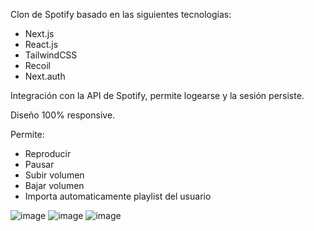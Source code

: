 Clon de Spotify basado en las siguientes tecnologías:
- Next.js
- React.js
- TailwindCSS
- Recoil
- Next.auth

Integración con la API de Spotify, permite logearse y la sesión persiste.

Diseño 100% responsive.

Permite:
- Reproducir
- Pausar
- Subir volumen
- Bajar volumen
- Importa automaticamente playlist del usuario

![image](https://user-images.githubusercontent.com/46039237/144728923-718f27eb-a9b5-4e96-acfb-be636a38ad07.png)
![image](https://user-images.githubusercontent.com/46039237/144728926-033acc27-12ff-4bd1-8dc8-7f68db6a68c0.png)
![image](https://user-images.githubusercontent.com/46039237/144728933-164b4db5-03a1-40a5-877d-5943abd07965.png)
